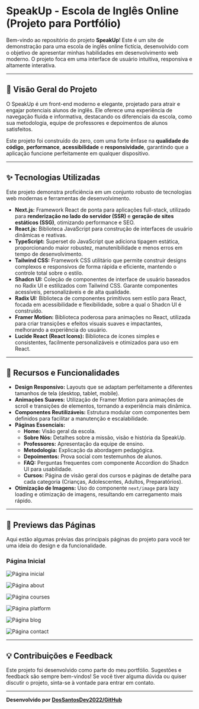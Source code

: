 # SpeakUp - Escola de Inglês Online (Projeto para Portfólio)

Bem-vindo ao repositório do projeto **SpeakUp**! Este é um site de demonstração para uma escola de inglês online fictícia, desenvolvido com o objetivo de apresentar minhas habilidades em desenvolvimento web moderno. O projeto foca em uma interface de usuário intuitiva, responsiva e altamente interativa.

---

## 🚀 Visão Geral do Projeto

O SpeakUp é um front-end moderno e elegante, projetado para atrair e engajar potenciais alunos de inglês. Ele oferece uma experiência de navegação fluida e informativa, destacando os diferenciais da escola, como sua metodologia, equipe de professores e depoimentos de alunos satisfeitos.

Este projeto foi construído do zero, com uma forte ênfase na **qualidade do código**, **performance**, **acessibilidade** e **responsividade**, garantindo que a aplicação funcione perfeitamente em qualquer dispositivo.

---

## ✨ Tecnologias Utilizadas

Este projeto demonstra proficiência em um conjunto robusto de tecnologias web modernas e ferramentas de desenvolvimento.

* **Next.js:** Framework React de ponta para aplicações full-stack, utilizado para **renderização no lado do servidor (SSR)** e **geração de sites estáticos (SSG)**, otimizando performance e SEO.
* **React.js:** Biblioteca JavaScript para construção de interfaces de usuário dinâmicas e reativas.
* **TypeScript:** Superset do JavaScript que adiciona tipagem estática, proporcionando maior robustez, manutenibilidade e menos erros em tempo de desenvolvimento.
* **Tailwind CSS:** Framework CSS utilitário que permite construir designs complexos e responsivos de forma rápida e eficiente, mantendo o controle total sobre o estilo.
* **Shadcn UI:** Coleção de componentes de interface de usuário baseados no Radix UI e estilizados com Tailwind CSS. Garante componentes acessíveis, personalizáveis e de alta qualidade.
* **Radix UI:** Biblioteca de componentes primitivos sem estilo para React, focada em acessibilidade e flexibilidade, sobre a qual o Shadcn UI é construído.
* **Framer Motion:** Biblioteca poderosa para animações no React, utilizada para criar transições e efeitos visuais suaves e impactantes, melhorando a experiência do usuário.
* **Lucide React (React Icons):** Biblioteca de ícones simples e consistentes, facilmente personalizáveis e otimizados para uso em React.

---

## 🌟 Recursos e Funcionalidades

* **Design Responsivo:** Layouts que se adaptam perfeitamente a diferentes tamanhos de tela (desktop, tablet, mobile).
* **Animações Suaves:** Utilização de Framer Motion para animações de scroll e transições de elementos, tornando a experiência mais dinâmica.
* **Componentes Reutilizáveis:** Estrutura modular com componentes bem definidos para facilitar a manutenção e escalabilidade.
* **Páginas Essenciais:**
    * **Home:** Visão geral da escola.
    * **Sobre Nós:** Detalhes sobre a missão, visão e história da SpeakUp.
    * **Professores:** Apresentação da equipe de ensino.
    * **Metodologia:** Explicação da abordagem pedagógica.
    * **Depoimentos:** Prova social com testemunhos de alunos.
    * **FAQ:** Perguntas frequentes com componente Accordion do Shadcn UI para usabilidade.
    * **Cursos:** Página de visão geral dos cursos e páginas de detalhe para cada categoria (Crianças, Adolescentes, Adultos, Preparatórios).
* **Otimização de Imagens:** Uso do componente `next/image` para lazy loading e otimização de imagens, resultando em carregamento mais rápido.

---

## 📸 Previews das Páginas

Aqui estão algumas prévias das principais páginas do projeto para você ter uma ideia do design e da funcionalidade.


### Página Inicial

![Página inicial](public/images/previews/home.png)

![Página about](public/images/previews/about.png)

![Página courses](public/images/previews/courses.png)

![Página platform](public/images/previews/platform.png)

![Página blog](public/images/previews/blog.png)

![Página contact](public/images/previews/contact.png)


---

## 💡 Contribuições e Feedback

Este projeto foi desenvolvido como parte do meu portfólio. Sugestões e feedback são sempre bem-vindos! Se você tiver alguma dúvida ou quiser discutir o projeto, sinta-se à vontade para entrar em contato.

---

**Desenvolvido por [DosSantosDev2022/GitHub](https://github.com/DosSantosDev2022)**